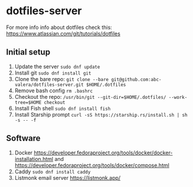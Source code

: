# dotfiles-server

For more info info about dotfiles check this: https://www.atlassian.com/git/tutorials/dotfiles

## Initial setup

1. Update the server `sudo dnf update`
2. Install git `sudo dnf install git`
3. Clone the bare repo: `git clone --bare git@github.com:abc-valera/dotfiles-server.git $HOME/.dotfiles`
4. Remove bash config `rm .bashrc`
5. Checkout the repo: `/usr/bin/git --git-dir=$HOME/.dotfiles/ --work-tree=$HOME checkout`
6. Install Fish shell `sudo dnf install fish`
7. Install Starship prompt `curl -sS https://starship.rs/install.sh | sh -s -- -f`

## Software

1. Docker https://developer.fedoraproject.org/tools/docker/docker-installation.html and https://developer.fedoraproject.org/tools/docker/compose.html
2. Caddy `sudo dnf install caddy`
3. Listmonk email server https://listmonk.app/
